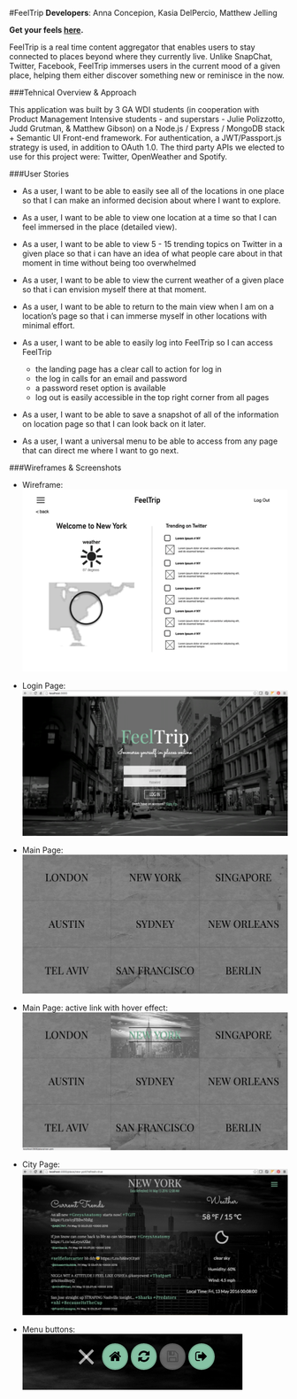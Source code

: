 #FeelTrip
**Developers**: Anna Concepion, Kasia DelPercio, Matthew Jelling

**Get your feels [here](http://feeltrip.herokuapp.com/).**

FeelTrip is a real time content aggregator that enables users to stay connected to places beyond where they currently live. Unlike SnapChat, Twitter, Facebook, FeelTrip immerses users in the current mood of a given place, helping them either discover something new or reminisce in the now.


###Tehnical Overview & Approach

This application was built by 3 GA WDI students (in cooperation with Product Management Intensive students - and superstars - Julie Polizzotto, Judd Grutman, & Matthew Gibson) on a Node.js / Express / MongoDB stack + Semantic UI Front-end framework. For authentication, a JWT/Passport.js strategy is used, in addition to OAuth 1.0. The third party APIs we elected to use for this project were: Twitter, OpenWeather and Spotify. 


###User Stories

- As a user, I want to be able to easily see all of the locations in one place so that I can make an informed decision about where I want to explore.

- As a user, I want to be able to view one location at a time so that I can feel immersed in the place (detailed view).

- As a user, I want to be able to view 5 - 15 trending topics on Twitter in a given place so that i can have an idea of what people care about in that moment in time without being too overwhelmed

- As a user, I want to be able to view the current weather of a given place so that i can envision myself there at that moment.

- As a user, I want to be able to return to the main view when I am on a location’s page so that i can immerse myself in other locations with minimal effort.

- As a user, I want to be able to easily log into FeelTrip so I can access FeelTrip
  - the landing page has a clear call to action for log in
  - the log in calls for an email and password
  - a password reset option is available
  - log out is easily accessible in the top right corner from all pages

- As a user, I want to be able to save a snapshot of all of the information on location page so that I can look back on it later.

- As a user, I want a universal menu to be able to access from any page that can direct me where I want to go next.


###Wireframes & Screenshots

- Wireframe:
![wireframe](client/public/images/feeltrip-wireframe1.png)

- Login Page: 
![Login page](client/public/images/feeltrip-screen1.png)

- Main Page: 
![Main page - gateway to city pages](client/public/images/feeltrip-screen2.png)

- Main Page: active link with hover effect: 
![Main page - active link](client/public/images/feeltrip-screen3.png)

- City Page:
![City page](client/public/images/feeltrip-screen4.png)

- Menu buttons: 
![Menu buttons](client/public/images/feeltrip-screen5.png)
